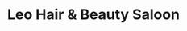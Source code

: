 ---
title: "Leo Hair & Beauty Saloon"
url: /nairobi/leo-hair-and-beauty-saloon/
shop: hairdresser
---